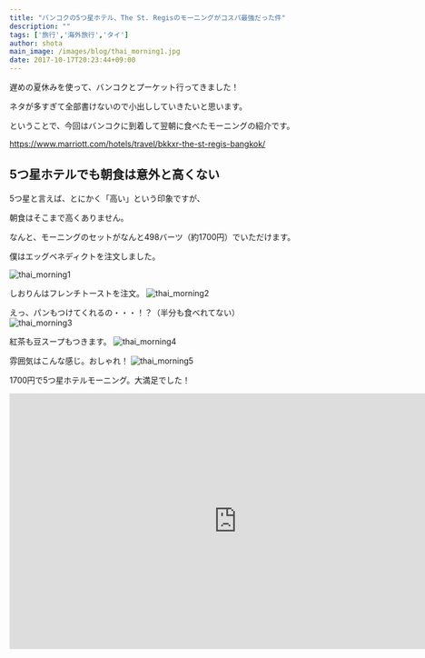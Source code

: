 ```yaml
---
title: "バンコクの5つ星ホテル、The St. Regisのモーニングがコスパ最強だった件"
description: ""
tags: ['旅行','海外旅行','タイ']
author: shota
main_image: /images/blog/thai_morning1.jpg
date: 2017-10-17T20:23:44+09:00
---
```


遅めの夏休みを使って、バンコクとプーケット行ってきました！

ネタが多すぎて全部書けないので小出ししていきたいと思います。

ということで、今回はバンコクに到着して翌朝に食べたモーニングの紹介です。

https://www.marriott.com/hotels/travel/bkkxr-the-st-regis-bangkok/


## 5つ星ホテルでも朝食は意外と高くない
5つ星と言えば、とにかく「高い」という印象ですが、

朝食はそこまで高くありません。

なんと、モーニングのセットがなんと498バーツ（約1700円）でいただけます。

僕はエッグベネディクトを注文しました。

![thai_morning1](/images/blog/thai_morning1.jpg)

しおりんはフレンチトーストを注文。
![thai_morning2](/images/blog/thai_morning2.jpg)

えっ、パンもつけてくれるの・・・！？（半分も食べれてない）
![thai_morning3](/images/blog/thai_morning3.jpg)

紅茶も豆スープもつきます。
![thai_morning4](/images/blog/thai_morning4.jpg)

雰囲気はこんな感じ。おしゃれ！
![thai_morning5](/images/blog/thai_morning5.jpg)

1700円で5つ星ホテルモーニング。大満足でした！

<iframe src="https://www.google.com/maps/embed?pb=!1m18!1m12!1m3!1d3875.6452014740544!2d100.53805511483036!3d13.739917690355222!2m3!1f0!2f0!3f0!3m2!1i1024!2i768!4f13.1!3m3!1m2!1s0x30e29ed0b22bed67%3A0x95996bc9e3bdfe4b!2zU3QuIOODrOOCuOOCuSDjg5Djg7PjgrPjgq8!5e0!3m2!1sja!2sjp!4v1508245435447" width="800" height="450" frameborder="0" style="border:0" allowfullscreen></iframe>
